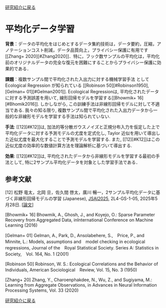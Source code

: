 <a href="{{ '/research_interest' | relative_url }}">研究紹介に戻る</a>

# 平均化データ学習

**背景**：データの平均化をはじめとするデータ集約技術は，データ要約，圧縮，アノテーションコスト削減，データ品質向上，プライバシー保護に有用です[[Zhang+ 2020][#Zhang2020]]．特に，フック数サンプルの平均化は，平均化前のオリジナルデータの完全な復元を困難にすることからプライバシー保護に効果的である．

**課題**：複数サンプル間で平均化された入出力に対する機械学習手法
として Ecological Regression が知られている [[Robinson 50][#Robinson1950], [Gelman+ 01][#Gelman2001]]. Ecological Regressionは, 平均化されたデータに対する予測誤差を用いて, 線形回帰モデルを学習する[[Bhowmik+ 16][#Bhomik2016]]. しかしながら, この訓練手法は非線形回帰モデルに対して不適当である. 我々の知る限り, 複数サンプル間で平均化された入出力データから一般的な非線形モデルを学習する手法は知られていない.

**手法**: [[12][#K12]]は, 加法的等分散ガウスノイズと正規分布入力を仮定した上で平均化データに対する予測モデルの尤度を定式化し, Taylor 近似を用いて導出した近似尤度を最大化することで予測モデルを学習する. また, [[12][#K12]]はこの近似尤度の効率的な数値計算方法を理論解析に基づいて導出する.

**効果**: [[12][#K12]]は, 平均化されたデータから非線形モデルを学習する最初の手法として, 特に2サンプル平均化データを対象とした学習手法である．





## 参考文献

[<a id="K12">12</a>] 松野 竜太，北岡 旦，佐久間 啓太，廣川 暢一，2サンプル平均化データに基づく非線形回帰モデルの学習 (Japanese), [JSAI2025](https://confit.atlas.jp/guide/event/jsai2025/subject/2L4-GS-1-05/advanced), 2L4-GS-1-05, 2025年5月28日.  \[[論文](https://www.jstage.jst.go.jp/article/pjsai/JSAI2025/0/JSAI2025_2L4GS105/_article/-char/ja/)\]

[<a id="Bhomik2016">Bhowmik+ 16</a>] Bhowmik, A., Ghosh, J., and Koyejo, O.: Sparse Parameter Recovery from Aggregated Data, inInternational Conference on Machine Learning (2016)

[<a id="Gelman2001">Gelman+ 01</a>] Gelman, A., Park, D., Ansolabehere, S.,　Price, P., and Minnite, L.: Models, assumptions and　model checking in ecological regressions, Journal of the　Royal Statistical Society. Series A: Statistics in Society,　Vol. 164, No. 1 (2001)

[<a id="Robinson1950">Robinson 50</a>] Robinson, W. S.: Ecological Correlations and the Behavior of Individuals, American Sociological　Review, Vol. 15, No. 3 (1950)

[<a id="Zhang2020">Zhang+ 20</a>] Zhang, Y., Charoenphakdee, N., Wu, Z., and Sugiyama, M.: Learning from Aggregate Observations, in Advances in Neural Information Processing Systems, Vol. 33 (2020)

<a href="{{ '/research_interest' | relative_url }}">研究紹介に戻る</a>